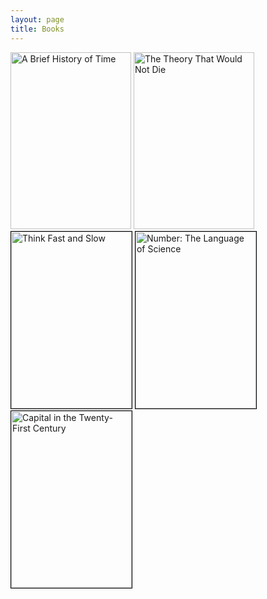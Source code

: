 ```yaml
---
layout: page
title: Books
---
```


<div>

<img src="{{ site.baseurl }}images/books/brief_history_of_time.jpg" alt="A Brief History of Time" style="display:inline-block" width="193" height="283"/>
<img src="{{ site.baseurl }}images/books/the_theory_that_would_not_die.jpg" alt="The Theory That Would Not Die" style="display:inline-block" width="193" height="283"/>
<img src="{{ site.baseurl }}images/books/think_fast_and_slow.jpg" alt="Think Fast and Slow" style="display:inline-block;border:1px solid black" width="193" height="283"/>
<img src="{{ site.baseurl }}images/books/number_the_language_of_science.jpg" alt="Number: The Language of Science" style="display:inline-block;border:1px solid black" width="193" height="283"/>
<img src="{{ site.baseurl }}images/books/Capital_in_the_Twenty-First_Century.jpg" alt="Capital in the Twenty-First Century" style="display:inline-block;border:1px solid black" width="193" height="283"/>

</div>

